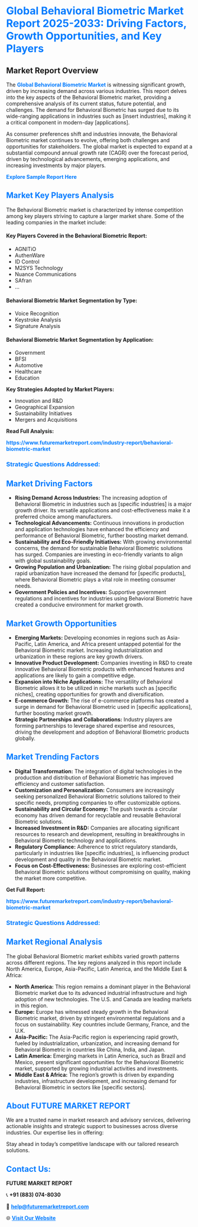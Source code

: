 <h1 style="color: #007BFF;">Global Behavioral Biometric Market Report 2025-2033: Driving Factors, Growth Opportunities, and Key Players</h1>

<section id="overview">
<h2>Market Report Overview</h2>
<p>The <a href="https://www.futuremarketreport.com/industry-report/behavioral-biometric-market" style="color: #007BFF; text-decoration: none;"><strong>Global Behavioral Biometric Market</strong></a> is witnessing significant growth, driven by increasing demand across various industries. This report delves into the key aspects of the Behavioral Biometric market, providing a comprehensive analysis of its current status, future potential, and challenges. The demand for Behavioral Biometric has surged due to its wide-ranging applications in industries such as [insert industries], making it a critical component in modern-day [applications].</p>
<p>As consumer preferences shift and industries innovate, the Behavioral Biometric market continues to evolve, offering both challenges and opportunities for stakeholders. The global market is expected to expand at a substantial compound annual growth rate (CAGR) over the forecast period, driven by technological advancements, emerging applications, and increasing investments by major players.</p>
</section>

<section id="overview">
<p><a href="https://www.futuremarketreport.com/request-sample/reportId=106391" style="color: #007BFF; text-decoration: none;"><strong>Explore Sample Report Here</strong></a></p>
</section>

<section id="key-players">
<h2 style="color: #007BFF;">Market Key Players Analysis</h2>
<p>The Behavioral Biometric market is characterized by intense competition among key players striving to capture a larger market share. Some of the leading companies in the market include:</p>
<h4>Key Players Covered in the Behavioral Biometric Report:</h4>
<ul><li>AGNITiO</li><li>AuthenWare</li><li>ID Control</li><li>M2SYS Technology</li><li>Nuance Communications</li><li>SAfran</li><li>...</li></ul>
<h4>Behavioral Biometric Market Segmentation by Type:</h4>
<ul><li>Voice Recognition</li><li>Keystroke Analysis</li><li>Signature Analysis</li></ul>

<h4>Behavioral Biometric Market Segmentation by Application:</h4>
<ul><li>Government</li><li>BFSI</li><li>Automotive</li><li>Healthcare</li><li>Education</li></ul>
<p><strong>Key Strategies Adopted by Market Players:</strong></p>
<ul>
<li>Innovation and R&D</li>
<li>Geographical Expansion</li>
<li>Sustainability Initiatives</li>
<li>Mergers and Acquisitions</li>
</ul>
</section>

<section>
<p><strong>Read Full Analysis: </strong></p><a href="https://www.futuremarketreport.com/industry-report/behavioral-biometric-market" style="color: #007BFF; text-decoration: none;"><strong>https://www.futuremarketreport.com/industry-report/behavioral-biometric-market</strong></a>
<h3 style="color: #007BFF;">Strategic Questions Addressed:</h3>
</section>

<section id="driving-factors">
<h2 style="color: #007BFF;">Market Driving Factors</h2>
<ul>
<li><strong>Rising Demand Across Industries:</strong> The increasing adoption of Behavioral Biometric in industries such as [specific industries] is a major growth driver. Its versatile applications and cost-effectiveness make it a preferred choice among manufacturers.</li>
<li><strong>Technological Advancements:</strong> Continuous innovations in production and application technologies have enhanced the efficiency and performance of Behavioral Biometric, further boosting market demand.</li>
<li><strong>Sustainability and Eco-Friendly Initiatives:</strong> With growing environmental concerns, the demand for sustainable Behavioral Biometric solutions has surged. Companies are investing in eco-friendly variants to align with global sustainability goals.</li>
<li><strong>Growing Population and Urbanization:</strong> The rising global population and rapid urbanization have increased the demand for [specific products], where Behavioral Biometric plays a vital role in meeting consumer needs.</li>
<li><strong>Government Policies and Incentives:</strong> Supportive government regulations and incentives for industries using Behavioral Biometric have created a conducive environment for market growth.</li>
</ul>
</section>

<section id="growth-opportunities">
<h2 style="color: #007BFF;">Market Growth Opportunities</h2>
<ul>
<li><strong>Emerging Markets:</strong> Developing economies in regions such as Asia-Pacific, Latin America, and Africa present untapped potential for the Behavioral Biometric market. Increasing industrialization and urbanization in these regions are key growth drivers.</li>
<li><strong>Innovative Product Development:</strong> Companies investing in R&D to create innovative Behavioral Biometric products with enhanced features and applications are likely to gain a competitive edge.</li>
<li><strong>Expansion into Niche Applications:</strong> The versatility of Behavioral Biometric allows it to be utilized in niche markets such as [specific niches], creating opportunities for growth and diversification.</li>
<li><strong>E-commerce Growth:</strong> The rise of e-commerce platforms has created a surge in demand for Behavioral Biometric used in [specific applications], further boosting market growth.</li>
<li><strong>Strategic Partnerships and Collaborations:</strong> Industry players are forming partnerships to leverage shared expertise and resources, driving the development and adoption of Behavioral Biometric products globally.</li>
</ul>
</section>

<section id="trending-factors">
<h2 style="color: #007BFF;">Market Trending Factors</h2>
<ul>
<li><strong>Digital Transformation:</strong> The integration of digital technologies in the production and distribution of Behavioral Biometric has improved efficiency and customer satisfaction.</li>
<li><strong>Customization and Personalization:</strong> Consumers are increasingly seeking personalized Behavioral Biometric solutions tailored to their specific needs, prompting companies to offer customizable options.</li>
<li><strong>Sustainability and Circular Economy:</strong> The push towards a circular economy has driven demand for recyclable and reusable Behavioral Biometric solutions.</li>
<li><strong>Increased Investment in R&D:</strong> Companies are allocating significant resources to research and development, resulting in breakthroughs in Behavioral Biometric technology and applications.</li>
<li><strong>Regulatory Compliance:</strong> Adherence to strict regulatory standards, particularly in industries like [specific industries], is influencing product development and quality in the Behavioral Biometric market.</li>
<li><strong>Focus on Cost-Effectiveness:</strong> Businesses are exploring cost-efficient Behavioral Biometric solutions without compromising on quality, making the market more competitive.</li>
</ul>
</section>

<section>
<p><strong>Get Full Report: </strong></p><a href="https://www.futuremarketreport.com/industry-report/behavioral-biometric-market" style="color: #007BFF; text-decoration: none;"><strong>https://www.futuremarketreport.com/industry-report/behavioral-biometric-market</strong></a>
<h3 style="color: #007BFF;">Strategic Questions Addressed:</h3>
</section>


<section id="regional-analysis">
<h2 style="color: #007BFF;">Market Regional Analysis</h2>
<p>The global Behavioral Biometric market exhibits varied growth patterns across different regions. The key regions analyzed in this report include North America, Europe, Asia-Pacific, Latin America, and the Middle East & Africa:</p>
<ul>
<li><strong>North America:</strong> This region remains a dominant player in the Behavioral Biometric market due to its advanced industrial infrastructure and high adoption of new technologies. The U.S. and Canada are leading markets in this region.</li>
<li><strong>Europe:</strong> Europe has witnessed steady growth in the Behavioral Biometric market, driven by stringent environmental regulations and a focus on sustainability. Key countries include Germany, France, and the U.K.</li>
<li><strong>Asia-Pacific:</strong> The Asia-Pacific region is experiencing rapid growth, fueled by industrialization, urbanization, and increasing demand for Behavioral Biometric in countries like China, India, and Japan.</li>
<li><strong>Latin America:</strong> Emerging markets in Latin America, such as Brazil and Mexico, present significant opportunities for the Behavioral Biometric market, supported by growing industrial activities and investments.</li>
<li><strong>Middle East & Africa:</strong> The region’s growth is driven by expanding industries, infrastructure development, and increasing demand for Behavioral Biometric in sectors like [specific sectors].</li>
</ul>
</section>

<footer>
<h2 style="color: #007BFF;">About FUTURE MARKET REPORT</h2>
<p>We are a trusted name in market research and advisory services, delivering actionable insights and strategic support to businesses across diverse industries. Our expertise lies in offering:</p>

<p>Stay ahead in today’s competitive landscape with our tailored research solutions.</p>

<h2 style="color: #007BFF;">Contact Us:</h2>
<p><strong>FUTURE MARKET REPORT</strong></p>
<p>📞 <strong>+91 (883) 074-8030</strong></p>
<p>📧 <strong><a href="mailto:help@futuremarketreport.com" style="color: #007BFF;">help@futuremarketreport.com</a></strong></p>
<p>🌐 <strong><a href="https://www.futuremarketreport.com/" style="color: #007BFF;">Visit Our Website</a></strong></p>
</footer>